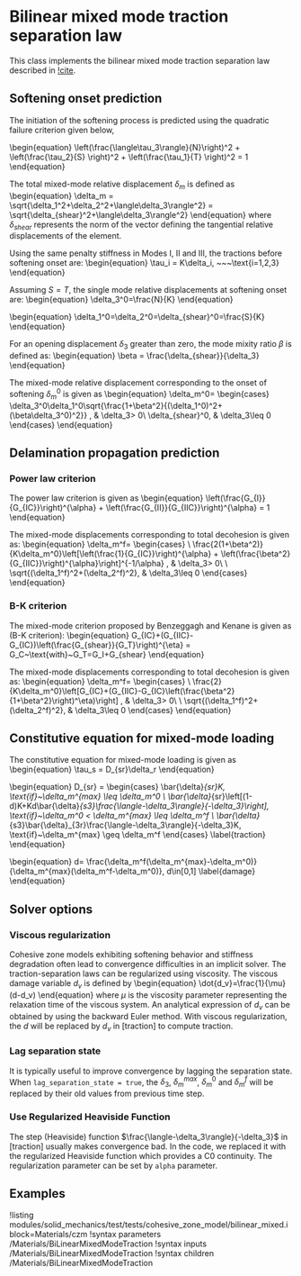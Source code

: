 # Bilinear mixed mode traction separation law

This class implements the bilinear mixed mode traction separation law described in [!cite](Camanho2002).

## Softening onset prediction

The initiation of the softening process is predicted using the quadratic failure criterion given below,

\begin{equation}
\left(\frac{\langle\tau_3\rangle}{N}\right)^2 + \left(\frac{\tau_2}{S} \right)^2 + \left(\frac{\tau_1}{T} \right)^2 = 1
\end{equation}

The total mixed-mode relative displacement $\delta_m$ is defined as
\begin{equation}
\delta_m = \sqrt{\delta_1^2+\delta_2^2+\langle\delta_3\rangle^2} = \sqrt{\delta_{shear}^2+\langle\delta_3\rangle^2}
\end{equation}
where $\delta_{shear}$ represents the norm of the vector defining the tangential relative displacements of the element.

Using the same penalty stiffness in Modes I, II and III, the tractions before softening onset are:
\begin{equation}
\tau_i = K\delta_i, ~~~\text{i=1,2,3}
\end{equation}

Assuming $S=T$, the single mode relative displacements at softening onset are:
\begin{equation}
\delta_3^0=\frac{N}{K}
\end{equation}

\begin{equation}
\delta_1^0=\delta_2^0=\delta_{shear}^0=\frac{S}{K}
\end{equation}

For an opening displacement $\delta_3$ greater than zero, the mode mixity ratio $\beta$ is defined as:
\begin{equation}
\beta = \frac{\delta_{shear}}{\delta_3}
\end{equation}

The mixed-mode relative displacement corresponding to the onset of softening $\delta_m^0$ is given as
\begin{equation}
\delta_m^0=
\begin{cases}
    \delta_3^0\delta_1^0\sqrt{\frac{1+\beta^2}{(\delta_1^0)^2+(\beta\delta_3^0)^2}} , & \delta_3> 0\\
    \delta_{shear}^0,              & \delta_3\leq 0
\end{cases}
\end{equation}

## Delamination propagation prediction

### Power law criterion

The power law criterion is given as
\begin{equation}
\left(\frac{G_{I}}{G_{IC}}\right)^{\alpha} + \left(\frac{G_{II}}{G_{IIC}}\right)^{\alpha} = 1
\end{equation}

The mixed-mode displacements corresponding to total decohesion is given as:
\begin{equation}
\delta_m^f=
\begin{cases}
    \ \frac{2(1+\beta^2)}{K\delta_m^0}\left[\left(\frac{1}{G_{IC}}\right)^{\alpha} + \left(\frac{\beta^2}{G_{IIC}}\right)^{\alpha}\right]^{-1/\alpha} , & \delta_3> 0\\
    \ \sqrt{(\delta_1^f)^2+(\delta_2^f)^2},              & \delta_3\leq 0
\end{cases}
\end{equation}

### B-K criterion

The mixed-mode criterion proposed by Benzeggagh and Kenane is given as (B-K criterion):
\begin{equation}
G_{IC}+(G_{IIC}-G_{IC})\left(\frac{G_{shear}}{G_T}\right)^{\eta} = G_C~\text{with}~G_T=G_I+G_{shear}
\end{equation}

The mixed-mode displacements corresponding to total decohesion is given as:
\begin{equation}
\delta_m^f=
\begin{cases}
    \ \frac{2}{K\delta_m^0}\left[G_{IC}+(G_{IIC}-G_{IC}\left(\frac{\beta^2}{1+\beta^2}\right)^\eta)\right] , & \delta_3> 0\\
    \ \sqrt{(\delta_1^f)^2+(\delta_2^f)^2},              & \delta_3\leq 0
\end{cases}
\end{equation}

## Constitutive equation for mixed-mode loading

The constitutive equation for mixed-mode loading is given as
\begin{equation}
\tau_s = D_{sr}\delta_r
\end{equation}

\begin{equation}
D_{sr} =
\begin{cases}
\bar{\delta}_{sr}K, \text{if}~\delta_m^{max} \leq \delta_m^0 \\
\bar{\delta}_{sr}\left[(1-d)K+Kd\bar{\delta}_{s3}\frac{\langle-\delta_3\rangle}{-\delta_3}\right], \text{if}~\delta_m^0 < \delta_m^{max} \leq \delta_m^f \\
\bar{\delta}_{s3}\bar{\delta}_{3r}\frac{\langle-\delta_3\rangle}{-\delta_3}K, \text{if}~\delta_m^{max} \geq \delta_m^f
\end{cases}
\label{traction}
\end{equation}

\begin{equation}
d= \frac{\delta_m^f(\delta_m^{max}-\delta_m^0)}{\delta_m^{max}(\delta_m^f-\delta_m^0)}, d\in[0,1]
\label{damage}
\end{equation}

## Solver options

### Viscous regularization

Cohesive zone models exhibiting softening behavior and stiffness degradation often lead to convergence difficulties in an implicit solver. The traction-separation laws can be regularized using viscosity. The viscous damage variable $d_v$ is defined by
\begin{equation}
\dot{d_v}=\frac{1}{\mu}(d-d_v)
\end{equation}
where $\mu$ is the viscosity parameter representing the relaxation time of the viscous system. An analytical expression of $d_v$ can be obtained by using the backward Euler method. With viscous regularization, the $d$ will be replaced by $d_v$ in [traction] to compute traction.   

### Lag separation state

It is typically useful to improve convergence by lagging the separation state. When `lag_separation_state = true`, the $\delta_3$, $\delta_m^{max}$, $\delta_m^0$ and $\delta_m^f$ will be replaced by their old values from previous time step.

### Use Regularized Heaviside Function

The step (Heaviside) function $\frac{\langle-\delta_3\rangle}{-\delta_3}$ in [traction] usually makes convergence bad. In the code, we replaced it with the regularized Heaviside function which provides a C0 continuity. The regularization parameter can be set by `alpha` parameter.

## Examples

!listing modules/solid_mechanics/test/tests/cohesive_zone_model/bilinear_mixed.i block=Materials/czm
!syntax parameters /Materials/BiLinearMixedModeTraction
!syntax inputs /Materials/BiLinearMixedModeTraction
!syntax children /Materials/BiLinearMixedModeTraction
